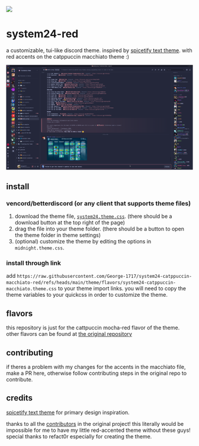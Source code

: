 
<img src="https://github.com/refact0r/system24/raw/main/assets/preview.png">

# system24-red

a customizable, tui-like discord theme. inspired by [spicetify text theme](https://github.com/spicetify/spicetify-themes/tree/master/text). with red accents on the catppuccin macchiato theme :)

<img src="https://github.com/George-1717/system24-catppuccin-macchiato-red/raw/main/assets/screenshot.png">

## install

### vencord/betterdiscord (or any client that supports theme files)

1. download the theme file, [`system24.theme.css`](https://raw.githubusercontent.com/George-1717/system24-catppuccin-macchiato-red/refs/heads/main/theme/flavors/system24-catppuccin-macchiato.theme.css). (there should be a download button at the top right of the page)
2. drag the file into your theme folder. (there should be a button to open the theme folder in theme settings)
3. (optional) customize the theme by editing the options in `midnight.theme.css`.

### install through link

add `https://raw.githubusercontent.com/George-1717/system24-catppuccin-macchiato-red/refs/heads/main/theme/flavors/system24-catppuccin-macchiato.theme.css` to your theme import links. you will need to copy the theme variables to your quickcss in order to customize the theme.

## flavors

this repository is just for the cattpuccin mocha-red flavor of the theme. other flavors can be found at [the original repository](https://github.com/refact0r/system24)

## contributing

if theres a problem with my changes for the accents in the macchiato file, make a PR here, otherwise follow contributing steps in the original repo to contribute.

## credits

[spicetify text theme](https://github.com/spicetify/spicetify-themes/tree/master/text) for primary design inspiration.

thanks to all the [contributors](https://github.com/refact0r/system24/graphs/contributors) in the original project! this literally would be impossible for me to have my little red-accented theme without these guys! special thanks to refact0r especially for creating the theme.
